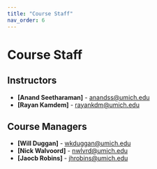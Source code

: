 ```yaml
---
title: "Course Staff"
nav_order: 6
---
```

# Course Staff
## Instructors
- **[Anand Seetharaman]** - anandss@umich.edu
- **[Rayan Kamdem]** - rayankdm@umich.edu

## Course Managers
- **[Will Duggan]** - wkduggan@umich.edu
- **[Nick Walvoord]** - nwlvrd@umich.edu
- **[Jaocb Robins]** - jhrobins@umich.edu